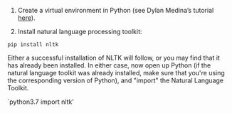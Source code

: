 1.	Create a virtual environment in Python (see Dylan Medina’s tutorial [here](https://youtu.be/_fCazmtnUzY)). 

2.	Install natural language processing toolkit: 

`pip install nltk`

Either a successful installation of NLTK will follow, or you may find that it has already been installed. In either case, now open up Python (if the natural language toolkit was already installed, make sure that you're using the corresponding version of Python), and "import" the Natural Language Toolkit. 

`python3.7
import nltk'


